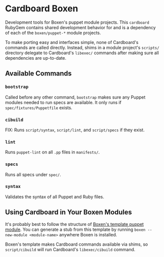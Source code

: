 # Cardboard Boxen

Development tools for Boxen's puppet module projects. This `cardboard`
RubyGem contains shared development behavior for and is a dependency
of each of the `boxen/puppet-*` module projects.

To make porting easy and interfaces simple, none of Cardboard's
commands are called directly. Instead, shims in a module project's
`scripts/` directory delegate to Cardboard's `libexec/` commands after
making sure all dependencies are up-to-date.

## Available Commands

### `bootstrap`

Called before any other command, `bootstrap` makes sure any Puppet
modules needed to run specs are available. It only runs if
`spec/fixtures/Puppetfile` exists.

### `cibuild`

FIX: Runs `script/syntax`, `script/lint`, and `script/specs` if they
exist.

### `lint`

Runs `puppet-lint` on all `.pp` files in `manifests/`.

### `specs`

Runs all specs under `spec/`.

### `syntax`

Validates the syntax of all Puppet and Ruby files.

## Using Cardboard in Your Boxen Modules

It's probably best to follow the structure of
[Boxen's template puppet module][template]. You can generate a stub
from this template by running `boxen --new-module <module-name>`
anywhere Boxen is installed.

[template]: https://github.com/boxen/puppet-template

Boxen's template makes Cardboard commands available via shims, so
`script/cibuild` will run Cardboard's `libexec/cibuild` command.
